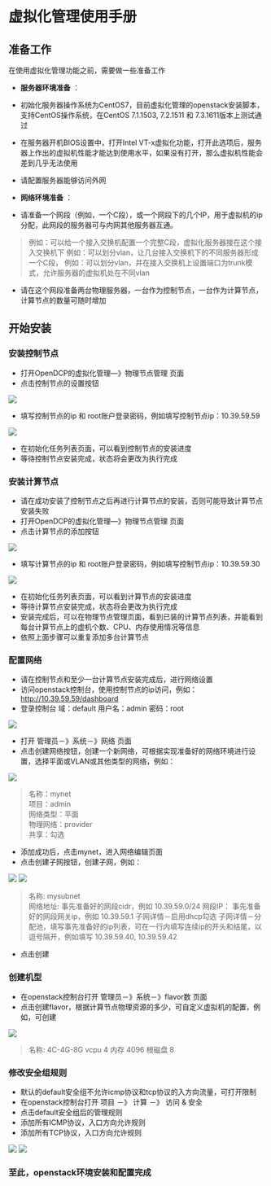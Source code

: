 # 虚拟化管理使用手册

## 准备工作
在使用虚拟化管理功能之前，需要做一些准备工作

- **服务器环境准备** ：
 -  初始化服务器操作系统为CentOS7，目前虚拟化管理的openstack安装脚本，支持CentOS操作系统，在CentOS 7.1.1503, 7.2.1511 和 7.3.1611版本上测试通过
 
 -  在服务器开机BIOS设置中，打开Intel VT-x虚拟化功能，打开此选项后，服务器上作出的虚拟机性能才能达到使用水平，如果没有打开，那么虚拟机性能会差到几乎无法使用
 
 -  请配置服务器能够访问外网

- **网络环境准备** ：
 -  请准备一个网段（例如，一个C段），或一个网段下的几个IP，用于虚拟机的ip分配，此网段的服务器可与内网其他服务器互通。
  >  例如：可以给一个接入交换机配置一个完整C段，虚拟化服务器接在这个接入交换机下
   例如：可以划分vlan，让几台接入交换机下的不同服务器形成一个C段，
   例如：可以划分vlan，并在接入交换机上设置端口为trunk模式，允许服务器的虚拟机处在不同vlan
  
 -  请在这个网段准备两台物理服务器，一台作为控制节点，一台作为计算节点，计算节点的数量可随时增加
 
## 开始安装
### 安装控制节点
-  打开OpenDCP的虚拟化管理—》物理节点管理 页面
-  点击控制节点的设置按钮

![](media/QQ20170713-0@2x.png)

-  填写控制节点的ip 和 root账户登录密码，例如填写控制节点ip：10.39.59.59

![](media/QQ20170713-1@2x.png)

-  在初始化任务列表页面，可以看到控制节点的安装进度
-  等待控制节点安装完成，状态将会更改为执行完成

### 安装计算节点
-  请在成功安装了控制节点之后再进行计算节点的安装，否则可能导致计算节点安装失败
-  打开OpenDCP的虚拟化管理—》物理节点管理 页面
-  点击计算节点的添加按钮

![](media/QQ20170713-2@2x.png)

-  填写计算节点的ip 和 root账户登录密码，例如填写控制节点ip：10.39.59.30

![](media/QQ20170713-3@2x.png)

-  在初始化任务列表页面，可以看到计算节点的安装进度
-  等待计算节点安装完成，状态将会更改为执行完成
-  安装完成后，可以在物理节点管理页面，看到已装的计算节点列表，并能看到每台计算节点上的虚机个数、CPU、内存使用情况等信息
-  依照上面步骤可以重复添加多台计算节点

### 配置网络
-  请在控制节点和至少一台计算节点安装完成后，进行网络设置
-  访问openstack控制台，使用控制节点的ip访问，例如：http://10.39.59.59/dashboard
-  登录控制台 域：default   用户名：admin   密码：root

![](media/QQ20170713-4@2x.png)

-  打开 管理员－》系统－》网络 页面
-  点击创建网络按钮，创建一个新网络，可根据实现准备好的网络环境进行设置，选择平面或VLAN或其他类型的网络，例如：

![](media/QQ20170713-5@2x.png)

>   名称：mynet  
   项目：admin  
   网络类型：平面  
   物理网络：provider   
   共享：勾选
-  添加成功后，点击mynet，进入网络编辑页面
-  点击创建子网按钮，创建子网，例如：

![](media/QQ20170713-6@2x.png)
![](media/QQ20170713-7@2x.png)

 >    名称: mysubnet  
     网络地址: 事先准备好的网段cidr，例如 10.39.59.0/24
     网段IP： 事先准备好的网段网关ip，例如 10.39.59.1
     子网详情－启用dhcp勾选
     子网详情－分配池，填写事先准备好的ip列表，可在一行内填写连续ip的开头和结尾，以逗号隔开，例如填写 10.39.59.40, 10.39.59.42

 -  点击创建
 
 
### 创建机型 

-  在openstack控制台打开 管理员－》系统－》flavor数 页面
-  点击创建flavor，根据计算节点物理资源的多少，可自定义虚拟机的配置，例如，可创建

![](media/QQ20170713-8@2x.png)

 > 名称: 4C-4G-8G
    vcpu  4
    内存  4096
    根磁盘   8 
 
 
### 修改安全组规则 

-  默认的default安全组不允许icmp协议和tcp协议的入方向流量，可打开限制
-  在openstack控制台打开 项目 －》 计算 －》 访问 & 安全
-  点击default安全组后的管理规则
-  添加所有ICMP协议，入口方向允许规则
-  添加所有TCP协议，入口方向允许规则

![](media/QQ20170713-9@2x.png)
![](media/QQ20170713-10@2x.png)
 
  
### 至此，openstack环境安装和配置完成 


